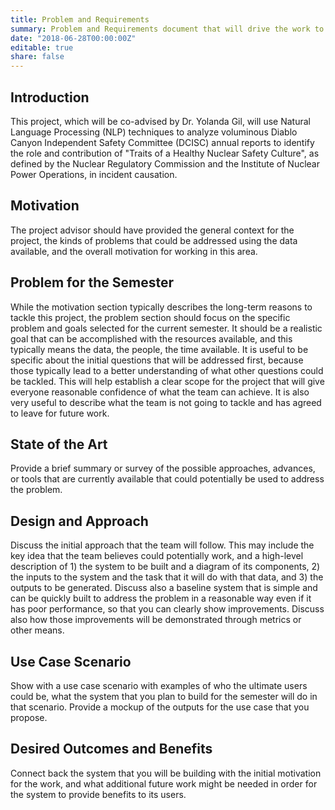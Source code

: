 ```yaml
---
title: Problem and Requirements
summary: Problem and Requirements document that will drive the work to be done in the project
date: "2018-06-28T00:00:00Z"
editable: true
share: false
---
```


## Introduction

This project, which will be co-advised by Dr. Yolanda Gil, will use Natural Language Processing (NLP) techniques to analyze voluminous Diablo Canyon Independent Safety Committee (DCISC) annual reports to identify the role and contribution of "Traits of a Healthy Nuclear Safety Culture", as defined by the Nuclear Regulatory Commission and the Institute of Nuclear Power Operations, in incident causation.

## Motivation

The project advisor should have provided the general context for the project, the kinds of problems that could be addressed using the data available, and the overall motivation for working in this area.  

## Problem for the Semester

While the motivation section typically describes the long-term reasons to tackle this project, the problem section should focus on the specific problem and goals selected for the current semester.  It should be a realistic goal that can be accomplished with the resources available, and this typically means the data, the people, the time available.  It is useful to be specific about the initial questions that will be addressed first, because those typically lead to a better understanding of what other questions could be tackled.  This will help establish a clear scope for the project that will give everyone reasonable confidence of what the team can achieve.  It is also very useful to describe what the team is not going to tackle and has agreed to leave for future work.

## State of the Art

Provide a brief summary or survey of the possible approaches, advances, or tools that are currently available that could potentially be used to address the problem.  

## Design and Approach

Discuss the initial approach that the team will follow.  This may include the key idea that the team believes could potentially work, and a high-level description of 1) the system to be built and a diagram of its components, 2) the inputs to the system and the task that it will do with that data, and 3) the outputs to be generated. Discuss also a baseline system that is simple and can be quickly built to address the problem in a reasonable way even if it has poor performance, so that you can clearly show improvements.  Discuss also how those improvements will be demonstrated through metrics or other means.

## Use Case Scenario

Show with a use case scenario with examples of who the ultimate users could be, what the system that you plan to build for the semester will do in that scenario.  Provide a mockup of the outputs for the use case that you propose.

## Desired Outcomes and Benefits

Connect back the system that you will be building with the initial motivation for the work, and what additional future work might be needed in order for the system to provide benefits to its users.
